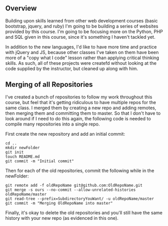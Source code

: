 ## Overview
Building upon skills learned from other web development courses (basic bootstrap, jquery, and ruby) I'm going to be building a series of websites provided by this course. I'm going to be focusing more on the Python, PHP and SQL given in this course, since it's something I haven't tackled yet.

In addition to the new languages, I'd like to have more time and practice with jQuery and JS, because other classes I've taken on them have been more of a "copy what I code" lesson rather than applying critical thinking skills. As such, all of these projects were createfd without looking at the code supplied by the instructor, but cleaned up along with him.

## Merging of all Repositories
I've created a bunch of repositories to follow my work throughout this course, but feel that it's getting ridiculous to have multiple repos for the same class. I merged them by creating a new repo and adding remotes, then merging them and committing them to master. So that I don't have to look around if I need to do this again, the following code is needed to compile many repositories into a single repo.

First create the new repository and add an initial commit:
```
cd ..
mkdir newFolder
git init
touch README.md
git commit -m "Initial commit"
```
Then for each of the old repositories, commit the following while in the newFolder:
```
git remote add -f oldRepoName git@github.com:OldRepoName.git
git merge -s ours --no-commit --allow-unrelated-histories oldRepoName/master
git read-tree --prefix=SubdirectoryYouWant/ -u oldRepoName/master
git commit -m "Merging OldRepoName into master"
```
Finally, it's okay to delete the old repositories and you'll still have the same history with your new repo (as evidenced in this one).
